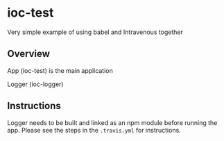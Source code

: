 # ioc-test

Very simple example of using babel and Intravenous together

## Overview

App (ioc-test) is the main application

Logger (ioc-logger)

## Instructions

Logger needs to be built and linked as an npm module before running the app. Please see the steps in the `.travis.yml` for instructions.
